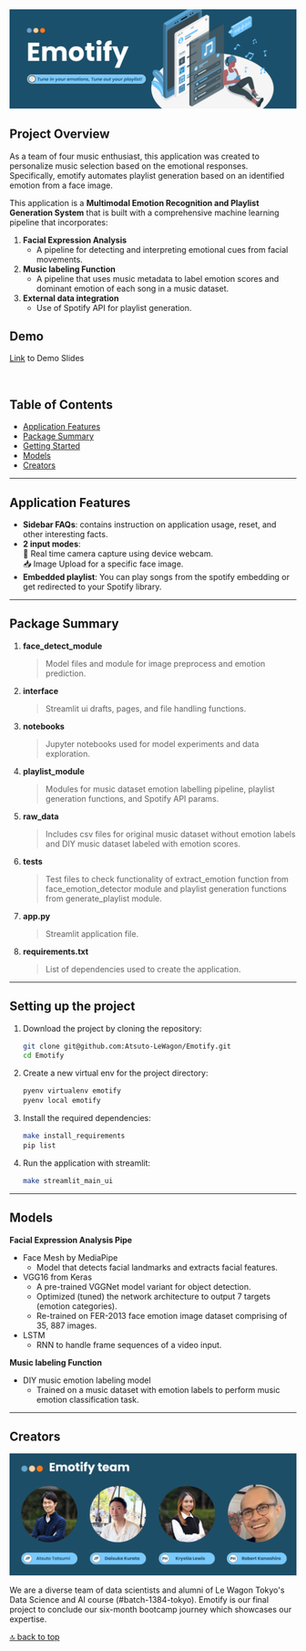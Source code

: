 <div>
   <img src="https://github.com/Atsuto-LeWagon/Emotify/blob/master/interface/images/emotify_banner.png"/>
</div>


## Project Overview
As a team of four music enthusiast, this application was created to personalize music selection based on the emotional responses. <br/>
Specifically, emotify automates playlist generation based on an identified emotion from a face image. <br/>


This application is a **Multimodal Emotion Recognition and Playlist Generation System** that is built with a comprehensive machine learning pipeline that incorporates:
   1. **Facial Expression Analysis** 
        - A pipeline for detecting and interpreting emotional cues from facial movements. 
   2. **Music labeling Function** 
        - A pipeline that uses music metadata to label emotion scores and dominant emotion of each song in a music dataset.
   3. **External data integration**
        - Use of Spotify API for playlist generation. 

## Demo 

[Link](https://www.canva.com/design/DAF-UIQAC9E/2Arrd_L3-KkWw7DI3VfYWg/view?utm_content=DAF-UIQAC9E&utm_campaign=share_your_design&utm_medium=link&utm_source=shareyourdesignpanel) to Demo Slides

<br/>

## Table of Contents
- [Application Features](#application-features)
- [Package Summary](#package-summary)
- [Getting Started](#setting-up-the-project)
- [Models](#models)
- [Creators](#creators)

--- 

## Application Features
  - **Sidebar FAQs**: contains instruction on application usage, reset, and other interesting facts.
  - **2 input modes**: <br/>
    📸 Real time camera capture using device webcam. <br/>
    📥 Image Upload for a specific face image.
  - **Embedded playlist**: You can play songs from the spotify embedding or get redirected to your Spotify library.
    
---  

## Package Summary
1. **face_detect_module**
   > Model files and module for image preprocess and emotion prediction.
3. **interface**
   > Streamlit ui drafts, pages, and file handling functions. 
5. **notebooks**
   > Jupyter notebooks used for model experiments and data exploration. 
7. **playlist_module**
   > Modules for music dataset emotion labelling pipeline, playlist generation functions, and Spotify API params. 
9. **raw_data**
    > Includes csv files for original music dataset without emotion labels and DIY music dataset labeled with emotion scores. 
11. **tests**
    > Test files to check functionality of extract_emotion function from face_emotion_detector module and playlist generation functions from generate_playlist module.  
13. **app.py**
    > Streamlit application file.  
15. **requirements.txt**
    > List of dependencies used to create the application.
    
--- 

## Setting up the project
1. Download the project by cloning the repository:
   
   ```bash
   git clone git@github.com:Atsuto-LeWagon/Emotify.git
   cd Emotify
   ```
2.  Create a new virtual env for the project directory:
   
      ```bash
      pyenv virtualenv emotify
      pyenv local emotify
      ```
3. Install the required dependencies:
   
   ```bash
   make install_requirements
   pip list 
   ```
4. Run the application with streamlit:
   
      ```bash
      make streamlit_main_ui
      ```
--- 

## Models
**Facial Expression Analysis Pipe** 
- Face Mesh by MediaPipe
     - Model that detects facial landmarks and extracts facial features.
- VGG16 from Keras
     - A pre-trained VGGNet model variant for object detection.
     - Optimized (tuned) the network architecture to output 7 targets (emotion categories).
     - Re-trained on FER-2013 face emotion image dataset comprising of 35, 887 images.
- LSTM
     - RNN to handle frame sequences of a video input.

**Music labeling Function**
- DIY music emotion labeling model
     - Trained on a music dataset with emotion labels to perform music emotion classification task.

--- 

## Creators

<img src="https://github.com/Atsuto-LeWagon/Emotify/blob/master/interface/images/team_pics/team_photo.png"/>

We are a diverse team of data scientists and alumni of Le Wagon Tokyo's Data Science and AI course (#batch-1384-tokyo). 
Emotify is our final project to conclude our six-month bootcamp journey which showcases our expertise. 

[🔝 back to top](#emotify)
